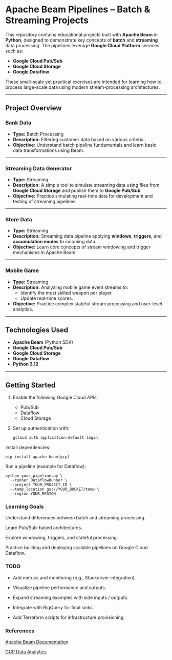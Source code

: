 # Apache Beam Pipelines – Batch & Streaming Projects

This repository contains educational projects built with **Apache Beam** in **Python**, designed to demonstrate key concepts of **batch** and **streaming** data processing. The pipelines leverage **Google Cloud Platform** services such as:

-  **Google Cloud Pub/Sub**
-  **Google Cloud Storage**
-  **Google Dataflow**

These small-scale yet practical exercises are intended for learning how to process large-scale data using modern stream-processing architectures.

---

## Project Overview

### Bank Data
- **Type:** Batch Processing  
- **Description:** Filtering customer data based on various criteria.  
- **Objective:** Understand batch pipeline fundamentals and learn basic data transformations using Beam.

---

### Streaming Data Generator
- **Type:** Streaming  
- **Description:** A simple tool to simulate streaming data using files from **Google Cloud Storage** and publish them to **Google Pub/Sub**.  
- **Objective:** Practice simulating real-time data for development and testing of streaming pipelines.

---

### Store Data
- **Type:** Streaming  
- **Description:** Streaming data pipeline applying **windows**, **triggers**, and **accumulation modes** to incoming data.  
- **Objective:** Learn core concepts of stream windowing and trigger mechanisms in Apache Beam.

---

### Mobile Game
- **Type:** Streaming  
- **Description:** Analyzing mobile game event streams to:  
  - Identify the most skilled weapon per player.  
  - Update real-time scores.  
- **Objective:** Practice complex stateful stream processing and user-level analytics.

---

## Technologies Used
- **Apache Beam** (Python SDK)
- **Google Cloud Pub/Sub**
- **Google Cloud Storage**
- **Google Dataflow**
- **Python 3.12**

---

## Getting Started

1. Enable the following Google Cloud APIs:
   - Pub/Sub
   - Dataflow
   - Cloud Storage

2. Set up authentication with:
   ```bash
   gcloud auth application-default login
Install dependencies:

```
pip install apache-beam[gcp]
```

Run a pipeline (example for Dataflow):

```
python your_pipeline.py \
  --runner DataflowRunner \
  --project YOUR_PROJECT_ID \
  --temp_location gs://YOUR_BUCKET/temp \
  --region YOUR_REGION
```

### Learning Goals
Understand differences between batch and streaming processing.

Learn Pub/Sub-based architectures.

Explore windowing, triggers, and stateful processing.

Practice building and deploying scalable pipelines on Google Cloud Dataflow.

### TODO
- Add metrics and monitoring (e.g., Stackdriver integration).

- Visualize pipeline performance and outputs.

 - Expand streaming examples with side inputs / outputs.

 - Integrate with BigQuery for final sinks.

 - Add Terraform scripts for infrastructure provisioning.

### References

[Apache Beam Documentation](https://beam.apache.org/documentation/)

[GCP Data Analytics](https://cloud.google.com/docs/data)
